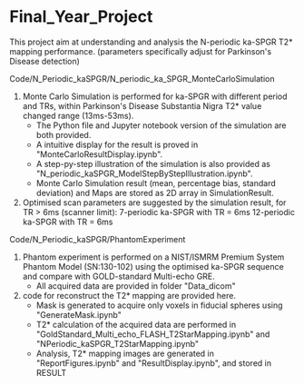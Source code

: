 # Final_Year_Project
This project aim at understanding and analysis the N-periodic ka-SPGR T2* mapping performance. (parameters specifically adjust for Parkinson's Disease detection) 

Code/N_Periodic_kaSPGR/N_periodic_ka_SPGR_MonteCarloSimulation
1. Monte Carlo Simulation is performed for ka-SPGR with different period and TRs, within Parkinson's Disease Substantia Nigra T2* value changed range (13ms-53ms). 
    - The Python file and Jupyter notebook version of the simulation are both provided. 
    - A intuitive display for the result is proved in "MonteCarloResultDisplay.ipynb".
    - A step-py-step illustration of the simulation is also provided as "N_periodic_kaSPGR_ModelStepByStepIllustration.ipynb".
    - Monte Carlo Simulation result (mean, percentage bias, standard deviation) and Maps are stored as 2D array in SimulationResult.
2. Optimised scan parameters are suggested by the simulation result, for TR > 6ms (scanner limit):
    7-periodic ka-SPGR with TR = 6ms
    12-periodic ka-SPGR with TR = 6ms

Code/N_Periodic_kaSPGR/PhantomExperiment
1. Phantom experiment is performed on a  NIST/ISMRM Premium System Phantom Model (SN:130-102) using the optimised ka-SPGR sequence and compare with GOLD-standard Multi-echo GRE. 
    - All acquired data are provided in folder "Data_dicom"
2. code for reconstruct the T2* mapping are provided here. 
    - Mask is generated to acquire only voxels in fiducial spheres using "GenerateMask.ipynb"
    - T2* calculation of the acquired data are performed in "GoldStandard_Multi_echo_FLASH_T2StarMapping.ipynb" and "NPeriodic_kaSPGR_T2StarMapping.ipynb"
    - Analysis, T2* mapping images are generated in "ReportFigures.ipynb" and "ResultDisplay.ipynb", and stored in RESULT
